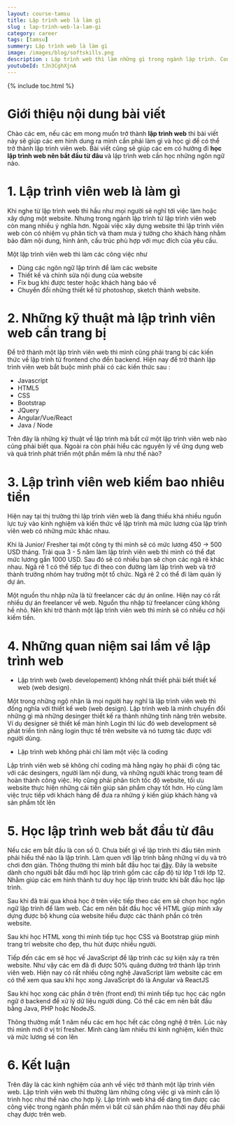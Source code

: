 ```yaml
---
layout: course-tamsu
title: Lập trình web là làm gì
slug : lap-trinh-web-la-lam-gi
category: career
tags: [tamsu]
summery: Lập trình web là làm gì   
image: /images/blog/softskills.png
description : Lập trình web thì làm những gì trong ngành lập trình. Con đường thăng tiến trong học lập trình web như thế nào. Các vị trí có thể đảm nhận trong ngành lập trình. Mức lương và các công nghệ cần thiết để trở thành lập trình web. 
youtubeId: tJn3CghXjnA
---
```


{% include toc.html %}

# **Giới thiệu nội dung bài viết**

Chào các em, nếu các em mong muốn trở thành <b>lập trình web</b> thì bài viết này sẽ giúp các em hình dung ra mình cần phải làm gì và học gì để có thể trở thành lập trình viên web. Bài viết cũng sẽ giúp các em có hướng đi <b>học lập trình web nên bắt đầu từ đâu </b> và lập trình web cần học những ngôn ngữ nào.

# **1. Lập trình viên web là làm gì**

Khi nghe từ lập trình web thì hầu như mọi người sẽ nghĩ tới việc làm hoặc xây dựng một website. Nhưng trong ngành lập trình từ lập trình viên web còn mang nhiều ý nghĩa hơn. Ngoài việc xây dựng website thì lập trình viên web còn có nhiệm vụ phân tích và tham mưa ý tưởng cho khách hàng nhằm bảo đảm nội dung, hình ảnh, cấu trúc phù hợp với mục đích của yêu cầu.

Một lập trình viên web thì làm các công việc như

- Dùng các ngôn ngữ lập trình để làm các website
- Thiết kế và chỉnh sửa nội dung của website 
- Fix bug khi được tester hoặc khách hàng báo về
- Chuyển đổi những thiết kế từ photoshop, sketch thành website. 

# **2. Những kỹ thuật mà lập trình viên web cần trang bị**

Để trở thành một lập trình viên web thì mình cũng phải trang bị các kiến thức về lập trình từ frontend cho đến backend. Hiện nay để trở thành lập trình viên web bắt buộc mình phải có các kiến thức sau :

- Javascript
- HTML5
- CSS
- Bootstrap
- JQuery
- Angular/Vue/React
- Java / Node

Trên đây là những kỹ thuật về lập trình mà bất cứ một lập trình viên web nào cũng phải biết qua. Ngoài ra còn phải hiểu các nguyên lý về ứng dụng web và quá trình phát triển một phần mềm là như thế nào? 

# **3. Lập trình viên web kiếm bao nhiêu tiền**

Hiện nay tại thị trường thì lập trình viên web là đang thiếu khá nhiều nguồn lực tuỳ vào kinh nghiệm và kiến thức về lập trình mà mức lương của lập trình viên web có những mức khác nhau. 

Khi là Junior/ Fresher tại một công ty thì mình sẽ có mức lương 450 -> 500 USD tháng. Trải qua 3 - 5 năm làm lập trình viên web thì mình có thể đạt mức lương gần 1000 USD. Sau đó sẽ có nhiều bạn sẽ chọn các ngã rẽ khác nhau. Ngã rẽ 1 có thể tiếp tục đi theo con đường làm lập trình web và trở thành trưởng nhóm hay trưởng một tổ chức. Ngã rẽ 2 có thể đi làm quản lý dự án.

Một nguồn thu nhập nữa là từ freelancer các dự án online. Hiện nay có rất nhiều dự án freelancer về web. Nguồn thu nhập từ freelancer cũng không hề nhỏ. Nên khi trở thành một lập trình viên web thì mình sẽ có nhiều cơ hội kiếm tiền. 

# **4. Những quan niệm sai lầm về lập trình web**

- Lập trình web (web developement) không nhất thiết phải biết thiết kế web (web design).

Một trong những ngộ nhận là mọi người hay nghĩ là lập trình viên web thì đồng nghĩa với thiết kế web (web design). Lập trình web là mình chuyển đổi những gì mà những desinger thiết kế ra thành những tính năng trên website. Ví dụ designer sẽ thiết kế màn hình Login thì lúc đó web development sẽ phát triển tính năng login thực tế trên website và nó tương tác được với người dùng.

- Lập trình web không phải chỉ làm một việc là coding

Lập trình viên web sẽ không chỉ coding mà hằng ngày họ phải đi cộng tác với các desingers, người làm nội dung, và những người khác trong team để hoàn thành công việc. Họ cũng phải phân tích tốc độ website, tối ưu website thực hiện những cải tiến giúp sản phẩm chạy tốt hơn. Họ cũng làm việc trực tiếp với khách hàng để đưa ra những ý kiến giúp khách hàng và sản phẩm tốt lên

# **5. Học lập trình web bắt đầu từ đâu**

Nếu các em bắt đầu là con số 0. Chưa biết gì về lập trình thì đầu tiên mình phải hiểu thế nào là lập trình. Làm quen với lập trình bằng những ví dụ và trò chơi đơn giản. Thông thường thì mình bắt đầu học tại [đây](https://code.org/). Đây là website dành cho người bắt đầu mới học lập trình gồm các cấp độ từ lớp 1 tới lớp 12. Nhằm giúp các em hình thành tư duy học lập trình trước khi bắt đầu học lập trình.

Sau khi đã trải qua khoá học ở trên việc tiếp theo các em sẽ chọn học ngôn ngữ lập trình để làm web. Các em nên bắt đầu học về HTML giúp mình xây dựng được bộ khung của website hiểu được các thành phần có trên website. 

Sau khi học HTML xong thì mình tiếp tục học CSS và Bootstrap giúp mình trang trí website cho đẹp, thu hút được nhiều người.

Tiếp đến các em sẽ học về JavaScript để lập trình các sự kiện xảy ra trên website. Như vậy các em đã đi được 50% quãng đường trở thành lập trình viên web. Hiện nay có rất nhiều công nghệ JavaScript làm website các em có thể xem qua sau khi học xong JavaScript đó là Angular và ReactJS

Sau khi học xong các phần ở trên (front end) thì mình tiếp tục học các ngôn ngữ ở backend để xử lý dữ liệu người dùng. Có thể các em nên bất đầu bằng Java, PHP hoặc NodeJS.

Thông thường mất 1 năm nếu các em học hết các công nghệ ở trên. Lúc này thì mình mới ở vị trí fresher. Mình càng làm nhiều thì kinh nghiệm, kiến thức và mức lương sẽ con lên

# **6. Kết luận**

Trên đây là các kinh nghiệm của anh về việc trở thành một lập trình viên web. Lập trình viên web thì thường làm những công việc gì và mình cần lộ trình học như thế nào cho hợp lý. Lập trình web khá dể dàng tìm được các công việc trong ngành phần mềm vì bất cứ sản phẩm nào thời nay đều phải chạy được trên web.













